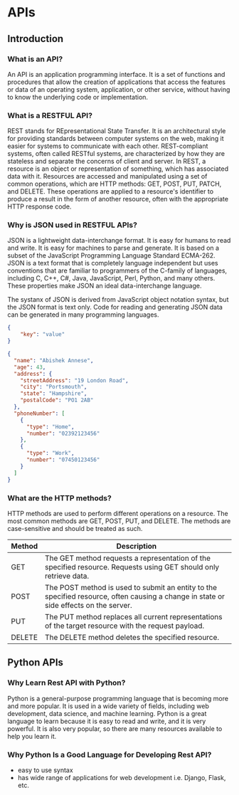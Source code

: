 # APIs

## Introduction

### What is an API?

An API is an application programming interface. It is a set of functions and procedures that allow the creation of applications that access the features or data of an operating system, application, or other service, without having to know the underlying code or implementation.

### What is a RESTFUL API?

REST stands for REpresentational State Transfer. It is an architectural style for providing standards between computer systems on the web, making it easier for systems to communicate with each other. REST-compliant systems, often called RESTful systems, are characterized by how they are stateless and separate the concerns of client and server. In REST, a resource is an object or representation of something, which has associated data with it. Resources are accessed and manipulated using a set of common operations, which are HTTP methods: GET, POST, PUT, PATCH, and DELETE. These operations are applied to a resource's identifier to produce a result in the form of another resource, often with the appropriate HTTP response code.

### Why is JSON used in RESTFUL APIs?

JSON is a lightweight data-interchange format. It is easy for humans to read and write. It is easy for machines to parse and generate. It is based on a subset of the JavaScript Programming Language Standard ECMA-262. JSON is a text format that is completely language independent but uses conventions that are familiar to programmers of the C-family of languages, including C, C++, C#, Java, JavaScript, Perl, Python, and many others. These properties make JSON an ideal data-interchange language.

The systanx of JSON is derived from JavaScript object notation syntax, but the JSON format is text only. Code for reading and generating JSON data can be generated in many programming languages.

```json
{
    "key": "value"
}
```

```json
{
  "name": "Abishek Annese",
  "age": 43,
  "address": {
    "streetAddress": "19 London Road",
    "city": "Portsmouth",
    "state": "Hampshire",
    "postalCode": "PO1 2AB"
  },
  "phoneNumber": [
    {
      "type": "Home",
      "number": "02392123456"
    },
    {
      "type": "Work",
      "number": "07450123456"
    }
  ]
}
```

### What are the HTTP methods?

HTTP methods are used to perform different operations on a resource. The most common methods are GET, POST, PUT, and DELETE. The methods are case-sensitive and should be treated as such.

| Method | Description |
| ------ | ----------- |
| GET | The GET method requests a representation of the specified resource. Requests using GET should only retrieve data. |
| POST | The POST method is used to submit an entity to the specified resource, often causing a change in state or side effects on the server. |
| PUT | The PUT method replaces all current representations of the target resource with the request payload. |
| DELETE | The DELETE method deletes the specified resource. |

## Python APIs

### Why Learn Rest API with Python?

Python is a general-purpose programming language that is becoming more and more popular. It is used in a wide variety of fields, including web development, data science, and machine learning. Python is a great language to learn because it is easy to read and write, and it is very powerful. It is also very popular, so there are many resources available to help you learn it.

### Why Python Is a Good Language for Developing Rest API?

- easy to use syntax
- has wide range of applications for web development i.e. Django, Flask, etc.